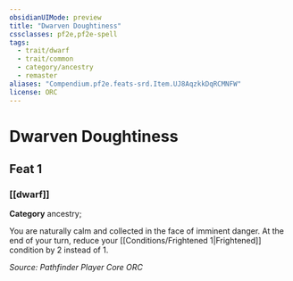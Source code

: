 ```yaml
---
obsidianUIMode: preview
title: "Dwarven Doughtiness"
cssclasses: pf2e,pf2e-spell
tags:
  - trait/dwarf
  - trait/common
  - category/ancestry
  - remaster
aliases: "Compendium.pf2e.feats-srd.Item.UJ8AqzkkDqRCMNFW"
license: ORC
---
```

# Dwarven Doughtiness
## Feat 1
### [[dwarf]]

**Category** ancestry; 




You are naturally calm and collected in the face of imminent danger. At the end of your turn, reduce your [[Conditions/Frightened 1|Frightened]] condition by 2 instead of 1.

*Source: Pathfinder Player Core*
*ORC*